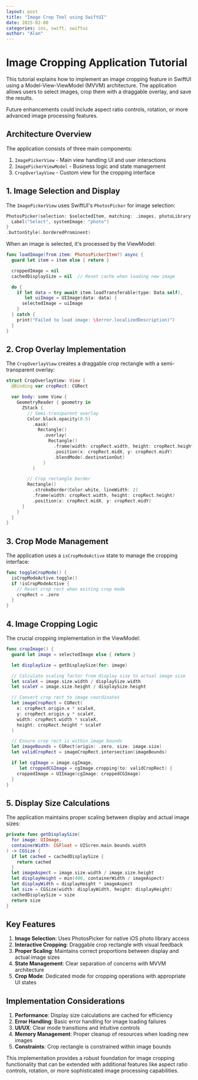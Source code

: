 ```yaml
---
layout: post
title: "Image Crop Tool using SwiftUI"
date: 2025-02-08
categories: ios, swift, swiftui
author: "Alan"
---
```


# Image Cropping Application Tutorial

This tutorial explains how to implement an image cropping feature in SwiftUI using a Model-View-ViewModel (MVVM) architecture. The application allows users to select images, crop them with a draggable overlay, and save the results.

Future enhancements could include aspect ratio controls, rotation, or more advanced image processing features.

## Architecture Overview

The application consists of three main components:

1. `ImagePickerView` - Main view handling UI and user interactions
2. `ImagePickerViewModel` - Business logic and state management
3. `CropOverlayView` - Custom view for the cropping interface

## 1. Image Selection and Display

The `ImagePickerView` uses SwiftUI's `PhotosPicker` for image selection:

```swift
PhotosPicker(selection: $selectedItem, matching: .images, photoLibrary: .shared()) {
  Label("Select", systemImage: "photo")
}
.buttonStyle(.borderedProminent)
```

When an image is selected, it's processed by the ViewModel:

```swift
func loadImage(from item: PhotosPickerItem?) async {
  guard let item = item else { return }

  croppedImage = nil
  cachedDisplaySize = nil  // Reset cache when loading new image

  do {
    if let data = try await item.loadTransferable(type: Data.self),
       let uiImage = UIImage(data: data) {
      selectedImage = uiImage
    }
  } catch {
    print("Failed to load image: \(error.localizedDescription)")
  }
}
```

## 2. Crop Overlay Implementation

The `CropOverlayView` creates a draggable crop rectangle with a semi-transparent overlay:

```swift
struct CropOverlayView: View {
  @Binding var cropRect: CGRect

  var body: some View {
    GeometryReader { geometry in
      ZStack {
        // Semi-transparent overlay
        Color.black.opacity(0.5)
          .mask(
            Rectangle()
              .overlay(
                Rectangle()
                  .frame(width: cropRect.width, height: cropRect.height)
                  .position(x: cropRect.midX, y: cropRect.midY)
                  .blendMode(.destinationOut)
              )
          )

        // Crop rectangle border
        Rectangle()
          .strokeBorder(Color.white, lineWidth: 2)
          .frame(width: cropRect.width, height: cropRect.height)
          .position(x: cropRect.midX, y: cropRect.midY)
      }
    }
  }
}
```

## 3. Crop Mode Management

The application uses a `isCropModeActive` state to manage the cropping interface:

```swift
func toggleCropMode() {
  isCropModeActive.toggle()
  if !isCropModeActive {
    // Reset crop rect when exiting crop mode
    cropRect = .zero
  }
}
```

## 4. Image Cropping Logic

The crucial cropping implementation in the ViewModel:

```swift
func cropImage() {
  guard let image = selectedImage else { return }

  let displaySize = getDisplaySize(for: image)

  // Calculate scaling factor from display size to actual image size
  let scaleX = image.size.width / displaySize.width
  let scaleY = image.size.height / displaySize.height

  // Convert crop rect to image coordinates
  let imageCropRect = CGRect(
    x: cropRect.origin.x * scaleX,
    y: cropRect.origin.y * scaleY,
    width: cropRect.width * scaleX,
    height: cropRect.height * scaleY
  )

  // Ensure crop rect is within image bounds
  let imageBounds = CGRect(origin: .zero, size: image.size)
  let validCropRect = imageCropRect.intersection(imageBounds)

  if let cgImage = image.cgImage,
     let croppedCGImage = cgImage.cropping(to: validCropRect) {
    croppedImage = UIImage(cgImage: croppedCGImage)
  }
}
```

## 5. Display Size Calculations

The application maintains proper scaling between display and actual image sizes:

```swift
private func getDisplaySize(
  for image: UIImage,
  containerWidth: CGFloat = UIScren.main.bounds.width
) -> CGSize {
  if let cached = cachedDisplaySize {
    return cached
  }
  let imageAspect = image.size.width / image.size.height
  let displayHeight = min(400, containerWidth / imageAspect)
  let displayWidth = displayHeight * imageAspect
  let size = CGSize(width: displayWidth, height: displayHeight)
  cachedDisplaySize = size
  return size
}
```

## Key Features

1. **Image Selection**: Uses PhotosPicker for native iOS photo library access
2. **Interactive Cropping**: Draggable crop rectangle with visual feedback
3. **Proper Scaling**: Maintains correct proportions between display and actual image sizes
4. **State Management**: Clear separation of concerns with MVVM architecture
5. **Crop Mode**: Dedicated mode for cropping operations with appropriate UI states

## Implementation Considerations

1. **Performance**: Display size calculations are cached for efficiency
2. **Error Handling**: Basic error handling for image loading failures
3. **UI/UX**: Clear mode transitions and intuitive controls
4. **Memory Management**: Proper cleanup of resources when loading new images
5. **Constraints**: Crop rectangle is constrained within image bounds

This implementation provides a robust foundation for image cropping functionality that can be extended with additional features like aspect ratio controls, rotation, or more sophisticated image processing capabilities.
